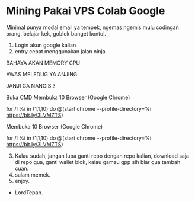 # Mining Pakai VPS Colab Google
Minimal punya modal email ya tempek, ngemas ngemis mulu codingan orang, belajar kek, goblok banget kontol.

1. Login akun google kalian
2. entry cepat menggunakan jalan ninja 

BAHAYA AKAN MEMORY CPU

AWAS MELEDUG YA ANJING

JANJI GA NANGIS ?

Buka CMD
Membuka 10 Browser (Google Chrome)

for /l %i in (1,1,10) do @(start chrome --profile-directory=%i https://bit.ly/3LVMZTS)

Membuka 10 Browser (Google Chrome)

for /l %i in (1,1,10) do @(start chrome --profile-directory=%i https://bit.ly/3LVMZTS)

3. Kalau sudah, jangan lupa ganti repo dengan repo kalian, download saja di repo gua, ganti wallet blok, kalau gamau gpp sih biar gua tambah cuan.
4. salam memek.
5. enjoy.



- LordTepan.
